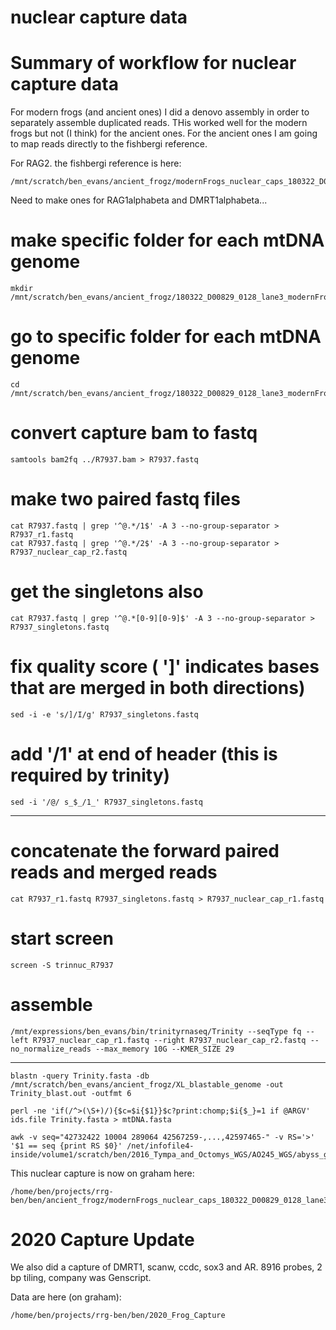 # nuclear capture data

# Summary of workflow for nuclear capture data

For modern frogs (and ancient ones) I did a denovo assembly in order to separately assemble duplicated reads.  THis worked well for the modern frogs but not (I think) for the ancient ones.  For the ancient ones I am going to map reads directly to the fishbergi reference.

For RAG2. the fishbergi reference is here:
```
/mnt/scratch/ben_evans/ancient_frogz/modernFrogs_nuclear_caps_180322_D00829_0128_lane3/R7935_fisch_RAG2.fasta
```
Need to make ones for RAG1alphabeta and DMRT1alphabeta...


# make specific folder for each mtDNA genome
```
mkdir /mnt/scratch/ben_evans/ancient_frogz/180322_D00829_0128_lane3_modernFrogs_nuclear_caps/split_unmapped_reads/R7937
```
# go to specific folder for each mtDNA genome
```
cd /mnt/scratch/ben_evans/ancient_frogz/180322_D00829_0128_lane3_modernFrogs_nuclear_caps/split_unmapped_reads/R7937
```
# convert capture bam to fastq
```
samtools bam2fq ../R7937.bam > R7937.fastq
```
# make two paired fastq files
```
cat R7937.fastq | grep '^@.*/1$' -A 3 --no-group-separator > R7937_r1.fastq
cat R7937.fastq | grep '^@.*/2$' -A 3 --no-group-separator > R7937_nuclear_cap_r2.fastq
```
# get the singletons also
```
cat R7937.fastq | grep '^@.*[0-9][0-9]$' -A 3 --no-group-separator > R7937_singletons.fastq
```
# fix quality score ( ']' indicates bases that are merged in both directions)
```
sed -i -e 's/]/I/g' R7937_singletons.fastq
```
# add '/1' at end of header (this is required by trinity)
```
sed -i '/@/ s_$_/1_' R7937_singletons.fastq
```
*****
# concatenate the forward paired reads and merged reads
```
cat R7937_r1.fastq R7937_singletons.fastq > R7937_nuclear_cap_r1.fastq
```
# start screen
```
screen -S trinnuc_R7937
```
# assemble 
```
/mnt/expressions/ben_evans/bin/trinityrnaseq/Trinity --seqType fq --left R7937_nuclear_cap_r1.fastq --right R7937_nuclear_cap_r2.fastq --no_normalize_reads --max_memory 10G --KMER_SIZE 29
```
******
```
blastn -query Trinity.fasta -db /mnt/scratch/ben_evans/ancient_frogz/XL_blastable_genome -out Trinity_blast.out -outfmt 6
```
```
perl -ne 'if(/^>(\S+)/){$c=$i{$1}}$c?print:chomp;$i{$_}=1 if @ARGV' ids.file Trinity.fasta > mtDNA.fasta
```
```
awk -v seq="42732422 10004 289064 42567259-,...,42597465-" -v RS='>' '$1 == seq {print RS $0}' /net/infofile4-inside/volume1/scratch/ben/2016_Tympa_and_Octomys_WGS/AO245_WGS/abyss_genome_assembly/AO245_newtrim_scaffolds.fa
```

This nuclear capture is now on graham here:
```
/home/ben/projects/rrg-ben/ben/ancient_frogz/modernFrogs_nuclear_caps_180322_D00829_0128_lane3
```

# 2020 Capture Update
We also did a capture of DMRT1, scanw, ccdc, sox3 and AR.  8916 probes, 2 bp tiling, company was Genscript.

Data are here (on graham):
```
/home/ben/projects/rrg-ben/ben/2020_Frog_Capture
```
